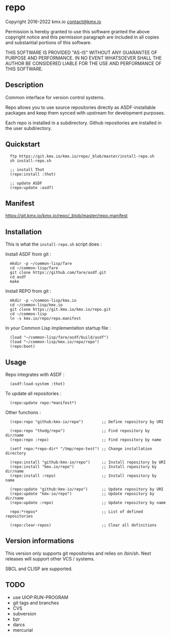 # repo

Copyright 2016-2022 kmx.io <contact@kmx.io>

Permission is hereby granted to use this software granted
the above copyright notice and this permission paragraph
are included in all copies and substantial portions of this
software.

THIS SOFTWARE IS PROVIDED "AS-IS" WITHOUT ANY GUARANTEE OF
PURPOSE AND PERFORMANCE. IN NO EVENT WHATSOEVER SHALL THE
AUTHOR BE CONSIDERED LIABLE FOR THE USE AND PERFORMANCE OF
THIS SOFTWARE.


## Description

Common interface for version control systems.

Repo allows you to use source repositories directly as ASDF-installable
packages and keep them synced with upstream for development purposes.

Each repo is installed in a subdirectory.
Github repositories are installed in the user subdirectory.


## Quickstart

``` SH
  ftp https://git.kmx.io/kmx.io/repo/_blob/master/install-repo.sh
  sh install-repo.sh
```

``` Common-Lisp
  ;; install Thot
  (repo:install :thot)

  ;; update ASDF
  (repo:update :asdf)
```


## Manifest

https://git.kmx.io/kmx.io/repo/_blob/master/repo.manifest


## Installation

This is what the `install-repo.sh` script does :

Install ASDF from git :

``` SH
  mkdir -p ~/common-lisp/fare
  cd ~/common-lisp/fare
  git clone https://github.com/fare/asdf.git
  cd asdf
  make
```

Install REPO from git :

``` SH
  mkdir -p ~/common-lisp/kmx.io
  cd ~/common-lisp/kmx.io
  git clone https://git.kmx.io/kmx.io/repo.git
  cd ~/common-lisp
  ln -s kmx.io/repo/repo.manifest
```

In your Common Lisp implementation startup file :

``` Common-Lisp
  (load "~/common-lisp/fare/asdf/build/asdf")
  (load "~/common-lisp/kmx.io/repo/repo")
  (repo:boot)
```

## Usage

Repo integrates with ASDF :

``` Common-Lisp
  (asdf:load-system :thot)
```

To update all repositories :

``` Common-Lisp
  (repo:update repo:*manifest*)
```

Other functions :

``` Common-Lisp
  (repo:repo "github:kmx-io/repo")        ;; Define repository by URI

  (repo:repo "thodg/repo")                ;; Find repository by dir/name
  (repo:repo :repo)                       ;; Find repository by name

  (setf repo:*repo-dir* "/tmp/repo-test") ;; Change installation directory

  (repo:install "github:kmx-io/repo")     ;; Install repository by URI
  (repo:install "kmx.io/repo")            ;; Install repository by dir/name
  (repo:install :repo)                    ;; Install repository by name

  (repo:update "github:kmx-io/repo")      ;; Update repository by URI
  (repo:update "kmx-io/repo")             ;; Update repository by dir/name
  (repo:update :repo)                     ;; Update repository by name

  repo:*repos*                            ;; List of defined repositories

  (repo:clear-repos)                      ;; Clear all definitions
```


## Version informations

This version only supports git repositories and relies on /bin/sh.
Next releases will support other VCS / systems.

SBCL and CLISP are supported.

## TODO

*   use UIOP:RUN-PROGRAM
*   git tags and branches
*   CVS
*   subversion
*   bzr
*   darcs
*   mercurial
